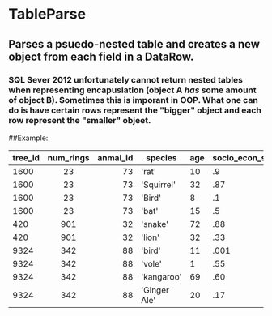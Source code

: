 # TableParse
## Parses a psuedo-nested table and creates a new object from each field in a DataRow. 
### SQL Sever 2012 unfortunately cannot return nested tables when representing encapuslation (object A *has* some amount of object B). Sometimes this is imporant in OOP. What one can do is have certain rows represent the "bigger" object and each row represent the "smaller" objeet.


##Example:

| tree_id  | num_rings | anmal_id | species | age | socio_econ_status |
| ------------- |:-------------:| ---------:|---------|----------|-----------------|
| 1600 | 23 | 73 | 'rat' | 10 | .9 |
| 1600 | 23 | 73 | 'Squirrel' | 32 | .87 |
| 1600 | 23 | 73 | 'Bird' | 8 | .1 |
| 1600 | 23 | 73 | 'bat' | 15 | .5 |
| 420 | 901 | 32 | 'snake' | 72 | .88 |
| 420 | 901 | 32 | 'lion' | 32 | .33 |
| 9324 | 342 | 88 | 'bird' | 11 | .001 |
| 9324 | 342 | 88 | 'vole' | 1 | .55 |
| 9324 | 342 | 88 | 'kangaroo' | 69 | .60 |
| 9324 | 342 | 88 | 'Ginger Ale' | 20 | .17 |

